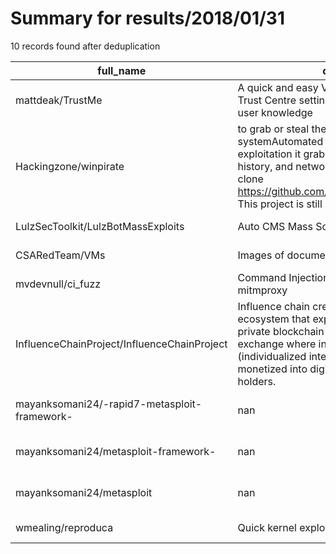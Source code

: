 
# Summary for results/2018/01/31
    
10 records found after deduplication

| full_name | description | html_url | matched_list | matched_count | pushed_at | size | stargazers_count | language | forks_count | vul_ids |
|----------------------------------------------|------------------------------------------------------------------------------------------------------------------------------------------------------------------------------------------------------------------------------------------------------------------|-----------------------------------------------------------------|----------------------------------|-----------------|---------------------------|--------|--------------------|--------------|---------------|-----------|
| mattdeak/TrustMe | A quick and easy VBA exploit to change Office Trust Centre settings in the registry without user knowledge | https://github.com/mattdeak/TrustMe | ['exploit'] | 1 | 2018-01-31 11:29:39+00:00 | 2 | 0 | Visual Basic | 2 | [] |
| Hackingzone/winpirate | to grab or steal the password of systemAutomated sticky keys hack. Post exploitation it grabs browser passwords, history, and network passwords Download git clone https://github.com/pourquoibenoit/WinPirate.git This project is still in progress Estimated | https://github.com/Hackingzone/winpirate | ['exploit'] | 1 | 2018-01-31 11:22:08+00:00 | 1237 | 27 | PowerShell | 12 | [] |
| LulzSecToolkit/LulzBotMassExploits | Auto CMS Mass Scan & Upload | https://github.com/LulzSecToolkit/LulzBotMassExploits | ['exploit'] | 1 | 2018-01-31 14:13:29+00:00 | 8927 | 1 | HTML | 3 | [] |
| CSARedTeam/VMs | Images of documented exploitable VMs | https://github.com/CSARedTeam/VMs | ['exploit'] | 1 | 2018-01-31 04:12:09+00:00 | 1 | 0 | | 0 | [] |
| mvdevnull/ci_fuzz | Command Injection Web Fuzzer Script for mitmproxy | https://github.com/mvdevnull/ci_fuzz | ['command injection'] | 1 | 2018-01-31 20:31:10+00:00 | 46 | 5 | Python | 2 | [] |
| InfluenceChainProject/InfluenceChainProject | Influence chain creates a token based ecosystem that exploits the advantages of private blockchain by building up a token exchange where influential power (individualized intellectual property) can be monetized into digital assets for the token holders. | https://github.com/InfluenceChainProject/InfluenceChainProject | ['exploit'] | 1 | 2018-01-31 02:40:23+00:00 | 0 | 0 | | 0 | [] |
| mayanksomani24/-rapid7-metasploit-framework- | nan | https://github.com/mayanksomani24/-rapid7-metasploit-framework- | ['metasploit module OR payload'] | 1 | 2018-01-31 05:34:54+00:00 | 0 | 0 | | 0 | [] |
| mayanksomani24/metasploit-framework- | nan | https://github.com/mayanksomani24/metasploit-framework- | ['metasploit module OR payload'] | 1 | 2018-01-31 05:37:04+00:00 | 0 | 0 | | 0 | [] |
| mayanksomani24/metasploit | nan | https://github.com/mayanksomani24/metasploit | ['metasploit module OR payload'] | 1 | 2018-01-31 09:53:04+00:00 | 330895 | 0 | Ruby | 0 | [] |
| wmealing/reproduca | Quick kernel exploit reproducer. | https://github.com/wmealing/reproduca | ['exploit'] | 1 | 2018-01-31 06:51:36+00:00 | 636 | 2 | Makefile | 0 | [] |
